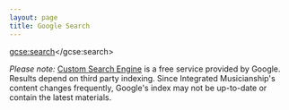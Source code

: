 ```yaml
---
layout: page
title: Google Search
---
```


<style>td,th { border: none; }</style>
<script>
  (function() {
    var cx = '003965900948510015874:uyznc-fiix8';
    var gcse = document.createElement('script');
    gcse.type = 'text/javascript';
    gcse.async = true;
    gcse.src = 'https://cse.google.com/cse.js?cx=' + cx;
    var s = document.getElementsByTagName('script')[0];
    s.parentNode.insertBefore(gcse, s);
  })();
</script>
<gcse:search></gcse:search>

*Please note:* [Custom Search Engine](https://cse.google.com) is a free service provided by Google. 
Results depend on third party indexing. 
Since Integrated Musicianship's content changes frequently, Google's index may not be up-to-date or contain the latest materials. 
